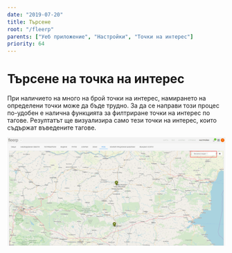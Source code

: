 ```yaml
---
date: "2019-07-20"
title: Търсене
root: "/fleerp"
parents: ["Уеб приложение", "Настройки", "Точки на интерес"]
priority: 64
---
```


# Търсене на точка на интерес

При наличието на много на брой точки на интерес, намирането на определени точки може да бъде трудно.
За да се направи този процес по-удобен е налична функцията за филтриране точки на интерес по тагове.
Резултатът ще визуализира само тези точки на интерес, които съдържат въведените тагове.

![TagSearch](tag-search-bg.png)
